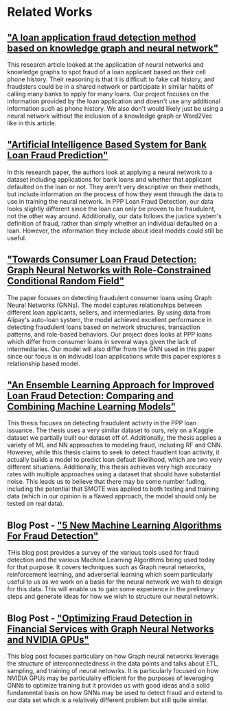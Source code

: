 # Related Works

## ["A loan application fraud detection method based on knowledge graph and neural network"](https://dl.acm.org/doi/10.1145/3194206.3194208)
This research article looked at the application of neural networks and knowledge graphs to spot fraud of a loan applicant based on their cell phone history. Their reasoning is that it is difficult to fake call history, and fraudsters could be in a shared network or participate in similar habits of calling many banks to apply for many loans. Our project focuses on the information provided by the loan application and doesn't use any additional information such as phone history. We also don't would likely just be using a neural network without the inclusion of a knowledge graph or Word2Vec like in this article. 

## ["Artificial Intelligence Based System for Bank Loan Fraud Prediction"](https://link.springer.com/chapter/10.1007/978-3-030-96305-7_43_)
In this research paper, the authors look at applying a neural network to a dataset including applications for bank loans and whether that applicant defaulted on the loan or not. They aren't very descriptive on their methods, but include information on the process of how they went through the data to use in training the neural network. In PPP Loan Fraud Detection, our data looks slightly different since the loan can only be proven to be fraudulent, not the other way around. Additionally, our data follows the justice system's definition of fraud, rather than simply whether an individual defaulted on a loan. However, the information they include about ideal models could still be useful. 

## ["Towards Consumer Loan Fraud Detection: Graph Neural Networks with Role-Constrained Conditional Random Field"](https://ojs.aaai.org/index.php/AAAI/article/view/16582)
The paper focuses on detecting fraudulent consumer loans using Graph Neural Networks (GNNs). The model captures relationships between different loan applicants, sellers, and intermediaries. By using data from Alipay's auto-loan system, the model achieved excellent performance in detecting fraudulent loans based on network structures, transaction patterns, and role-based behaviors. Our project does looks at PPP loans which differ from consumer loans in several ways given the lack of intermediaries. Our model will also differ from the GNN used in this paper since our focus is on indivudal loan applications while this paper explores a relationship based model. 

## ["An Ensemble Learning Approach for Improved Loan Fraud Detection: Comparing and Combining Machine Learning Models"](https://esource.dbs.ie/server/api/core/bitstreams/599acf49-5510-4dfd-8b35-9d63035242e7/content)
This thesis focuses on detecting fraudulent activity in the PPP loan issuance. The thesis uses a very similar dataset to ours, rely on a Kaggle dataset we partially built our dataset off of. Additionally, the thesis applies a variety of ML and NN approaches to modeling fraud, including RF and CNN. However, while this thesis claims to seek to detect fraudlent loan activity, it actually builds a model to predict loan default likelihood, which are two very different situations. Additionally, this thesis achieves very high accuracy rates with multiple approaches using a dataset that should have substantial noise. This leads us to believe that there may be some number fuding, including the potential that SMOTE was applied to both testing and training data (which in our opinion is a flawed approach, the model should only be tested on real data).

## Blog Post - ["5 New Machine Learning Algorithms For Fraud Detection"](https://visionx.io/blog/fraud-detection-machine-learning/)
THis blog post provides a survey of the various tools used for fraud detection and the various Machine Learning Algorithms being used today for that purpose. It covers techniques such as Graph neural networks, reinforcement learning, and adverserial learning which seem particularly useful to us as we work on a basis for the neural network we wish to design for this data. This will enable us to gain some experience in the prelimary steps and generate ideas for how we wish to structure our neural netowrk.

## Blog Post - ["Optimizing Fraud Detection in Financial Services with Graph Neural Networks and NVIDIA GPUs"](https://developer.nvidia.com/blog/optimizing-fraud-detection-in-financial-services-with-graph-neural-networks-and-nvidia-gpus/)
This blog post focuses particulary on how Graph neural networks leverage the structure of interconnectedness in the data points and talks about ETL, sampling, and training of neural netowrks. It is particularly focused on how NVIDIA GPUs may be particulalry efficient for the purposes of leveraging GNNs to optimize training but it provides us with good ideas and a solid fundamental basis on how GNNs may be used to detect fraud and extend to our data set which is a relatively different problem but still quite similar.


